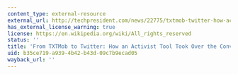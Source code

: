 ```yaml
---
content_type: external-resource
external_url: http://techpresident.com/news/22775/txtmob-twitter-how-activist-tool-took-over-conventions
has_external_license_warning: true
license: https://en.wikipedia.org/wiki/All_rights_reserved
status: ''
title: 'From TXTMob to Twitter: How an Activist Tool Took Over the Conventions'
uid: b35ce719-a939-4b42-b43d-09c7b9ecad05
wayback_url: ''
---
```

